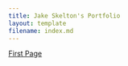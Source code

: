 ```yaml
---
title: Jake Skelton's Portfolio
layout: template
filename: index.md
---
```


[First Page](https://jakeskelton.co.uk/first_page)